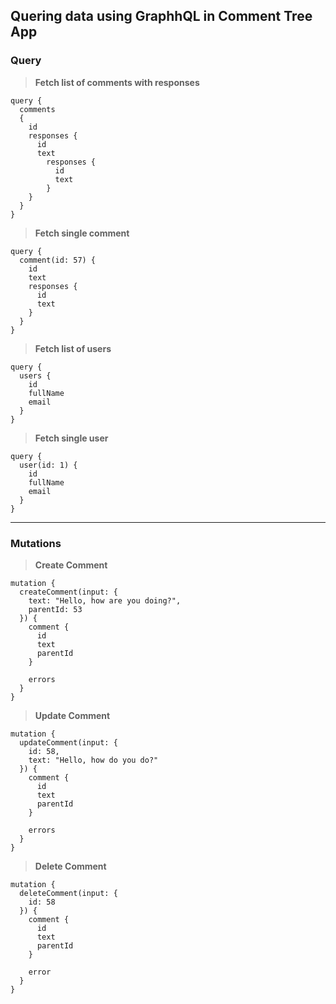 ## Quering data using GraphhQL in Comment Tree App

### Query

> **Fetch list of comments with responses**

```
query {
  comments
  {
    id
    responses {
      id
      text
        responses {
          id
          text
        }
    }
  }
}

```

> **Fetch single comment**

```
query {
  comment(id: 57) {
    id
    text
    responses {
      id
      text
    }
  }
}
```

> **Fetch list of users**

```
query {
  users {
    id
    fullName
    email
  }
}
```

> **Fetch single user**

```
query {
  user(id: 1) {
    id
    fullName
    email
  }
}
```

---

### Mutations

> **Create Comment**

```
mutation {
  createComment(input: {
    text: "Hello, how are you doing?",
    parentId: 53
  }) {
    comment {
      id
      text
      parentId
    }
    
    errors
  }
}
```
> **Update Comment**

```
mutation {
  updateComment(input: {
    id: 58,
    text: "Hello, how do you do?"
  }) {
    comment {
      id
      text
      parentId
    }
    
    errors
  }
}
```
> **Delete Comment**

```
mutation {
  deleteComment(input: {
    id: 58
  }) {
    comment {
      id
      text
      parentId
    }
    
    error
  }
}
```
